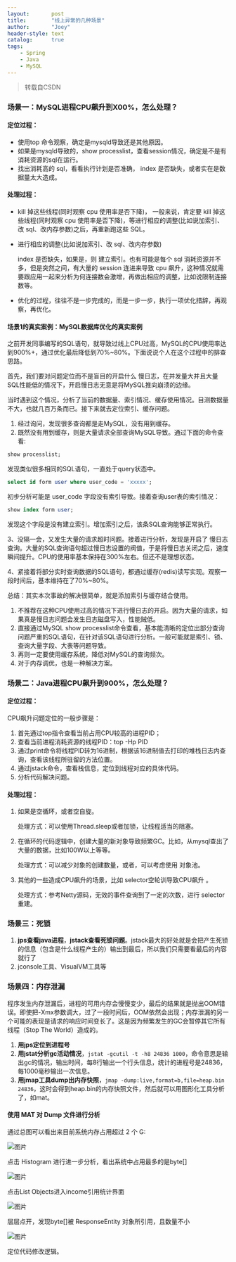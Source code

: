 ```yaml
---
layout:       post
title:        "线上异常的几种场景"
author:       "Joey"
header-style: text
catalog:      true
tags:
    - Spring
    - Java
    - MySQL
---
```


> 转载自CSDN

### **场景一：MySQL进程CPU飙升到X00%，怎么处理？**

#### **定位过程：**

- 使用top 命令观察，确定是mysqld导致还是其他原因。
- 如果是mysqld导致的，show processlist，查看session情况，确定是不是有消耗资源的sql在运行。
- 找出消耗高的 sql，看看执行计划是否准确， index 是否缺失，或者实在是数据量太大造成。

#### **处理过程：**

- kill 掉这些线程(同时观察 cpu 使用率是否下降)， 一般来说，肯定要 kill 掉这些线程(同时观察 cpu 使用率是否下降)，等进行相应的调整(比如说加索引、改 sql、改内存参数)之后，再重新跑这些 SQL。

- 进行相应的调整(比如说加索引、改 sql、改内存参数)

  index 是否缺失，如果是，则  建立索引。也有可能是每个 sql 消耗资源并不多，但是突然之间，有大量的 session 连进来导致 cpu 飙升，这种情况就需要跟应用一起来分析为何连接数会激增，再做出相应的调整，比如说限制连接数等。

- 优化的过程，往往不是一步完成的，而是一步一步，执行一项优化措辞，再观察，再优化。

#### 场景1的真实案例：MySQL数据库优化的真实案例

之前开发同事编写的SQL语句，就导致过线上CPU过高，MySQL的CPU使用率达到900%+，通过优化最后降低到70%~80%。下面说说个人在这个过程中的排查思路。

首先，我们要对问题定位而不是盲目的开启什么 慢日志，在并发量大并且大量SQL性能低的情况下，开启慢日志无意是将MySQL推向崩溃的边缘。

当时遇到这个情况，分析了当前的数据量、索引情况、缓存使用情况。目测数据量不大，也就几百万条而已。接下来就去定位索引、缓存问题。

1. 经过询问，发现很多查询都是走MySQL，没有用到缓存。
2. 既然没有用到缓存，则是大量请求全部查询MySQL导致。通过下面的命令查看:

```sql
show processlist;
```

发现类似很多相同的SQL语句，一直处于query状态中。

```sql
select id form user where user_code = 'xxxxx';
```

初步分析可能是 user_code 字段没有索引导致。接着查询user表的索引情况：

```sql
show index form user;
```

发现这个字段是没有建立索引。增加索引之后，该条SQL查询能够正常执行。

3、没隔一会，又发生大量的请求超时问题。接着进行分析，发现是开启了 慢日志查询。大量的SQL查询语句超过慢日志设置的阀值，于是将慢日志关闭之后，速度瞬间提升。CPU的使用率基本保持在300%左右。但还不是理想状态。

4、紧接着将部分实时查询数据的SQL语句，都通过缓存(redis)读写实现。观察一段时间后，基本维持在了70%~80%。

总结：其实本次事故的解决很简单，就是添加索引与缓存结合使用。

1. 不推荐在这种CPU使用过高的情况下进行慢日志的开启。因为大量的请求，如果真是慢日志问题会发生日志磁盘写入，性能贼低。
2. 直接通过MySQL show processlist命令查看，基本能清晰的定位出部分查询问题严重的SQL语句，在针对该SQL语句进行分析。一般可能就是索引、锁、查询大量字段、大表等问题导致。
3. 再则一定要使用缓存系统，降低对MySQL的查询频次。
4. 对于内存调优，也是一种解决方案。

### 场景二：Java进程CPU飙升到900%，怎么处理？

#### **定位过程：**

CPU飙升问题定位的一般步骤是：

1. 首先通过top指令查看当前占用CPU较高的进程PID；
2. 查看当前进程消耗资源的线程PID：top -Hp PID
3. 通过print命令将线程PID转为16进制，根据该16进制值去打印的堆栈日志内查询，查看该线程所驻留的方法位置。
4. 通过jstack命令，查看栈信息，定位到线程对应的具体代码。
5. 分析代码解决问题。

#### **处理过程：**

1. 如果是空循环，或者空自旋。

   处理方式：可以使用Thread.sleep或者加锁，让线程适当的阻塞。

2. 在循环的代码逻辑中，创建大量的新对象导致频繁GC。比如，从mysql查出了大量的数据，比如100W以上等等。

   处理方式：可以减少对象的创建数量，或者，可以考虑使用 对象池。

3. 其他的一些造成CPU飙升的场景，比如  selector空轮训导致CPU飙升 。

   处理方式：参考Netty源码，无效的事件查询到了一定的次数，进行 selector 重建。

### **场景三：死锁**

1. **jps查看java进程**，**jstack查看死锁问题**。jstack最大的好处就是会把产生死锁的信息（包含是什么线程产生的）输出到最后，所以我们只需要看最后的内容就行了
2. jconsole工具、VisualVM工具等

### **场景四：内存泄漏**

程序发生内存泄漏后，进程的可用内存会慢慢变少，最后的结果就是抛出OOM错误。即使把-Xmx参数调大，过了一段时间后，OOM依然会出现；内存泄漏的另一个可能的表现是请求的响应时间变长了。这是因为频繁发生的GC会暂停其它所有线程（Stop The World）造成的。

1. **用jps定位到进程号**
2. **用jstat分析gc活动情况**，`jstat -gcutil -t -h8 24836 1000`，命令意思是输出gc的情况，输出时间，每8行输出一个行头信息，统计的进程号是24836，每1000毫秒输出一次信息。
3. **用jmap工具dump出内存快照**，`jmap -dump:live,format=b,file=heap.bin 24836`，这时会得到heap.bin的内存快照文件，然后就可以用图形化工具分析了，如mat。
#### 使用 MAT 对 Dump 文件进行分析
通过总图可以看出来目前系统内存占用超过 2 个 G:

![图片](https://note.youdao.com/yws/api/personal/file/WEB5b02669d68330ae8b507326684c7a745?method=download&shareKey=014dc0a7f082d57aca5780470b18657c)

点击 Histogram 进行进一步分析，看出系统中占用最多的是byte[]

![图片](https://note.youdao.com/yws/api/personal/file/WEB67ee906470f552fba7392bcd7dd5d679?method=download&shareKey=797a584d9907841f9436f8c212ae7f15)

点击List Objects进入income引用统计界面

![图片](https://note.youdao.com/yws/api/personal/file/WEB04d3e2952e8f041e114425740a2a4199?method=download&shareKey=3b138e1d60dda756add2d96e076c6ce7)

层层点开，发现byte[]被 ResponseEntity 对象所引用，且数量不小

![图片](https://note.youdao.com/yws/api/personal/file/WEBb0f79204c1ade463480f29c2bc7e20fd?method=download&shareKey=cde4a3d28eb889350d5d2b7dd1e519d3)

定位代码修改逻辑。
